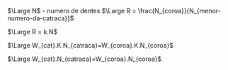 $\Large N$ - numero de dentes
$\Large R = \frac{N_{coroa}}{N_{menor-numero-da-catraca}}$

$\Large R = k.N$

$\Large W_{cat}.K.N_{catraca}=W_{coroa}.K.N_{coroa}$

$\Large W_{cat}.N_{catraca}=W_{coroa}.N_{coroa}$